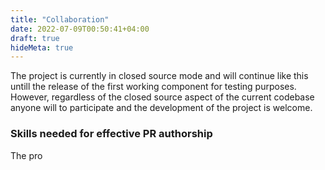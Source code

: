 ```yaml
---
title: "Collaboration"
date: 2022-07-09T00:50:41+04:00
draft: true
hideMeta: true
---
```


The project is currently in closed source mode and will continue like this untill the release of the first working component for testing purposes. However, regardless of the closed source aspect of the current codebase anyone will to participate and the development of the project is welcome.

### Skills needed for effective PR authorship

The pro

